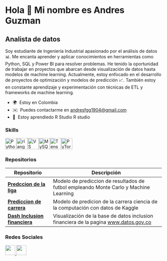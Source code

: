 Hola 👋 Mi nombre es Andres Guzman
============================================

Analista de datos
-----------------

Soy estudiante de Ingeniería Industrial apasionado por el análisis de datos 📊. Me encanta aprender y aplicar conocimientos en herramientas como Python, SQL y Power BI para resolver problemas. He tenido la oportunidad de trabajar en proyectos que abarcan desde visualización de datos hasta modelos de machine learning. Actualmente, estoy enfocado en el desarrollo de proyectos de optimización y modelos de predicción 📈. También estoy en constante aprendizaje y experimentación con técnicas de ETL y frameworks de machine learning.

* 🌍  Estoy en Colombia
* ✉️  Puedes contactarme en [andresfgg1904@gmail.com](mailto:andresfgg1904@gmail.com)
* 🧠  Estoy aprendiedo R Studio R studio


### Skills


<p align="left">
<a href="https://www.python.org/" target="_blank" rel="noreferrer"><img src="https://raw.githubusercontent.com/danielcranney/readme-generator/main/public/icons/skills/python-colored.svg" width="36" height="36" alt="Python" /></a><a href="https://www.r-project.org/" target="_blank" rel="noreferrer"><img src="https://raw.githubusercontent.com/danielcranney/readme-generator/main/public/icons/skills/rlang-colored.svg" width="36" height="36" alt="rlang" /></a><a href="https://code.visualstudio.com/" target="_blank" rel="noreferrer"><img src="https://raw.githubusercontent.com/danielcranney/readme-generator/main/public/icons/skills/visualstudiocode.svg" width="36" height="36" alt="VS Code" /></a><a href="https://www.mysql.com/" target="_blank" rel="noreferrer"><img src="https://raw.githubusercontent.com/danielcranney/readme-generator/main/public/icons/skills/mysql-colored.svg" width="36" height="36" alt="MySQL" /></a><a href="https://www.tensorflow.org/" target="_blank" rel="noreferrer"><img src="https://raw.githubusercontent.com/danielcranney/readme-generator/main/public/icons/skills/tensorflow-colored.svg" width="36" height="36" alt="TensorFlow" /></a><a href="https://pytorch.org/" target="_blank" rel="noreferrer"><img src="https://raw.githubusercontent.com/danielcranney/readme-generator/main/public/icons/skills/pytorch-colored.svg" width="36" height="36" alt="PyTorch" /></a>
</p>


### Repositorios


| Repositorio | Descripción |
|------------------------|-------------|
| [**Predccion de la liga**](https://github.com/Andres-Guzman-19/Prediccion_la_liga)  | Modelo de prediccion de resultados de futbol empleando Monte Carlo y Machine Learning |
| [**Prediccion de carrera**](https://github.com/Andres-Guzman-19/Prediccion-Carrera)  | Modelo de predicion de la carrera ciencia de la computación con datos de Kaggle |
| [**Dash Inclusion financiera**](https://github.com/Andres-Guzman-19/inclusion_financiera) | Visualización de la base de datos inclusion financiera de la pagina www.datos.gov.co |

### Redes Sociales

<p align="left"> <a href="https://www.github.com/Andres-Guzman-19" target="_blank" rel="noreferrer"> <picture> <source media="(prefers-color-scheme: dark)" srcset="https://raw.githubusercontent.com/danielcranney/readme-generator/main/public/icons/socials/github-dark.svg" /> <source media="(prefers-color-scheme: light)" srcset="https://raw.githubusercontent.com/danielcranney/readme-generator/main/public/icons/socials/github.svg" /> <img src="https://raw.githubusercontent.com/danielcranney/readme-generator/main/public/icons/socials/github.svg" width="32" height="32" /> </picture> </a> <a href="https://www.linkedin.com/in/andres-felipe-guzman-garcia" target="_blank" rel="noreferrer"> <picture> <source media="(prefers-color-scheme: dark)" srcset="https://raw.githubusercontent.com/danielcranney/readme-generator/main/public/icons/socials/linkedin-dark.svg" /> <source media="(prefers-color-scheme: light)" srcset="https://raw.githubusercontent.com/danielcranney/readme-generator/main/public/icons/socials/linkedin.svg" /> <img src="https://raw.githubusercontent.com/danielcranney/readme-generator/main/public/icons/socials/linkedin.svg" width="32" height="32" /> </picture> </a></p>
